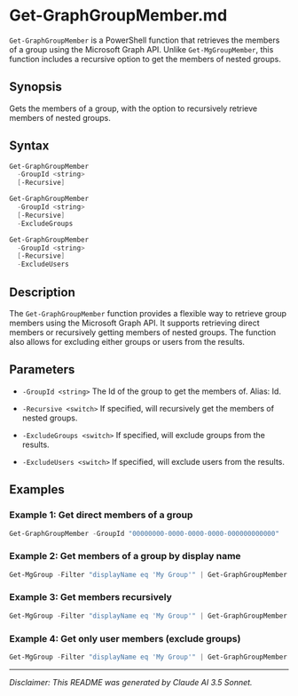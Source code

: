 # Get-GraphGroupMember.md

`Get-GraphGroupMember` is a PowerShell function that retrieves the members of a group using the Microsoft Graph API. Unlike `Get-MgGroupMember`, this function includes a recursive option to get the members of nested groups.

## Synopsis

Gets the members of a group, with the option to recursively retrieve members of nested groups.

## Syntax

```powershell
Get-GraphGroupMember
  -GroupId <string>
  [-Recursive]

Get-GraphGroupMember
  -GroupId <string>
  [-Recursive]
  -ExcludeGroups

Get-GraphGroupMember
  -GroupId <string>
  [-Recursive]
  -ExcludeUsers
```

## Description

The `Get-GraphGroupMember` function provides a flexible way to retrieve group members using the Microsoft Graph API. It supports retrieving direct members or recursively getting members of nested groups. The function also allows for excluding either groups or users from the results.

## Parameters

- `-GroupId <string>`
  The Id of the group to get the members of. Alias: Id.

- `-Recursive <switch>`
  If specified, will recursively get the members of nested groups.

- `-ExcludeGroups <switch>`
  If specified, will exclude groups from the results.

- `-ExcludeUsers <switch>`
  If specified, will exclude users from the results.

## Examples

### Example 1: Get direct members of a group
```powershell
Get-GraphGroupMember -GroupId "00000000-0000-0000-0000-000000000000"
```

### Example 2: Get members of a group by display name
```powershell
Get-MgGroup -Filter "displayName eq 'My Group'" | Get-GraphGroupMember
```

### Example 3: Get members recursively
```powershell
Get-MgGroup -Filter "displayName eq 'My Group'" | Get-GraphGroupMember -Recursive
```

### Example 4: Get only user members (exclude groups)
```powershell
Get-MgGroup -Filter "displayName eq 'My Group'" | Get-GraphGroupMember -ExcludeGroups
```

---

*Disclaimer: This README was generated by Claude AI 3.5 Sonnet.*
